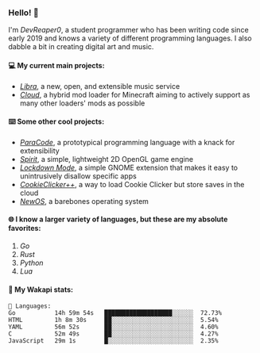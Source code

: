 ### Hello! 👋

I'm _DevReaper0_, a student programmer who has been writing code since early 2019 and knows a variety of different programming languages. I also dabble a bit in creating digital art and music.

#### 💻 My current main projects:

-   _[Libra](https://github.com/LibraMusic)_, a new, open, and extensible music service
-   _[Cloud](https://github.com/CloudLoaderMC/CloudLoader)_, a hybrid mod loader for Minecraft aiming to actively support as many other loaders' mods as possible

#### ⌨️ Some other cool projects:

-   _[ParaCode](https://github.com/ParaCodeLang/ParaCode)_, a prototypical programming language with a knack for extensibility
-   _[Spirit](https://gitlab.com/DevReaper0/SpiritEngine)_, a simple, lightweight 2D OpenGL game engine
-   _[Lockdown Mode](https://github.com/DevReaper0/GNOME-LockdownMode)_, a simple GNOME extension that makes it easy to unintrusively disallow specific apps
-   _[CookieClicker++](https://github.com/DevReaper0/CookieClickerPlusPlus)_, a way to load Cookie Clicker but store saves in the cloud
-   _[NewOS](https://github.com/DevReaper0/NewOS)_, a barebones operating system

#### 🌐 I know a larger variety of languages, but these are my absolute favorites:

1. _Go_
2. _Rust_
3. _Python_
4. _Lua_

#### 📡 My Wakapi stats:

```text
💾 Languages:
Go           14h 59m 54s   ███████████████████░░░░░░  72.73%
HTML         1h 8m 30s     ██░░░░░░░░░░░░░░░░░░░░░░░  5.54%
YAML         56m 52s       ██░░░░░░░░░░░░░░░░░░░░░░░  4.60%
C            52m 49s       ██░░░░░░░░░░░░░░░░░░░░░░░  4.27%
JavaScript   29m 1s        █░░░░░░░░░░░░░░░░░░░░░░░░  2.35%
```
